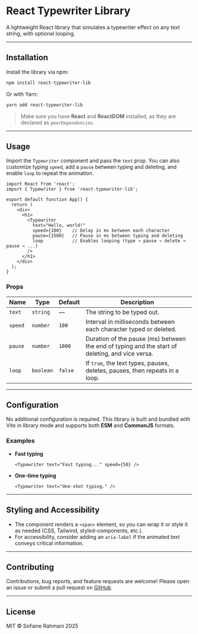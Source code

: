 # React Typewriter Library

A lightweight React library that simulates a typewriter effect on any text string, with optional looping.

---

## Installation

Install the library via npm:

```bash
npm install react-typewriter-lib
```

Or with Yarn:

```bash
yarn add react-typewriter-lib
```

> Make sure you have **React** and **ReactDOM** installed, as they are declared as `peerDependencies`.

---

## Usage

Import the `Typewriter` component and pass the `text` prop. You can also customize typing `speed`, add a `pause` between typing and deleting, and enable `loop` to repeat the animation.

```tsx
import React from 'react';
import { Typewriter } from 'react-typewriter-lib';

export default function App() {
  return (
    <div>
      <h1>
        <Typewriter
          text="Hello, world!"
          speed={100}    // Delay in ms between each character
          pause={1500}   // Pause in ms between typing and deleting
          loop           // Enables looping (type → pause → delete → pause → ...)
        />
      </h1>
    </div>
  );
}
```

### Props

| Name    | Type     | Default | Description                                                                          |
| ------- | -------- | ------- | ------------------------------------------------------------------------------------ |
| `text`  | `string` | —       | The string to be typed out.                                                         |
| `speed` | `number` | `100`   | Interval in milliseconds between each character typed or deleted.                   |
| `pause` | `number` | `1000`  | Duration of the pause (ms) between the end of typing and the start of deleting, and vice versa. |
| `loop`  | `boolean`| `false` | If `true`, the text types, pauses, deletes, pauses, then repeats in a loop.         |

---

## Configuration

No additional configuration is required. This library is built and bundled with Vite in library mode and supports both **ESM** and **CommonJS** formats.

### Examples

- **Fast typing**  
  ```tsx
  <Typewriter text="Fast typing..." speed={50} />
  ```
- **One-time typing**  
  ```tsx
  <Typewriter text="One-shot typing." />
  ```

---

## Styling and Accessibility

- The component renders a `<span>` element, so you can wrap it or style it as needed (CSS, Tailwind, styled-components, etc.).  
- For accessibility, consider adding an `aria-label` if the animated text conveys critical information.

---

## Contributing

Contributions, bug reports, and feature requests are welcome! Please open an issue or submit a pull request on [GitHub](https://github.com/SofRahmani/react-typewriter-lib).

---

## License

MIT © Sofiane Rahmani 2025
